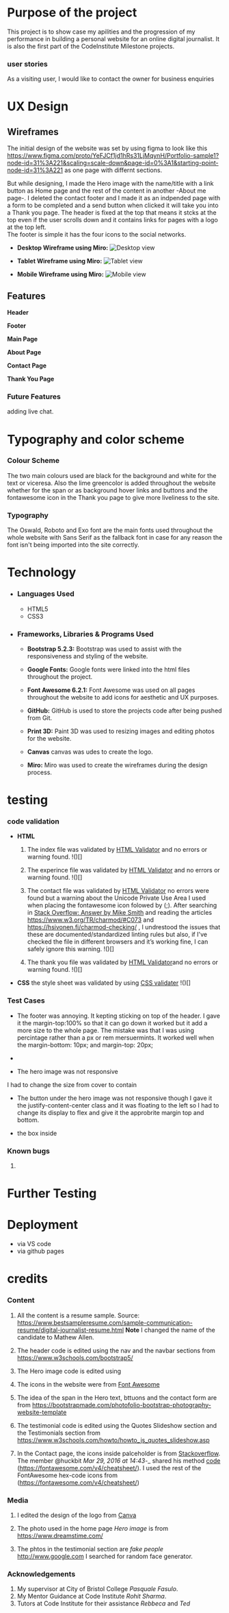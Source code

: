 # Purpose of the project
This project is to show case my apilities and the progression of my performance in building a personal website for an online digital journalist. It is also the first part of the CodeInstitute Milestone projects.

### user stories
 As a visiting user, I would like to contact the owner for business enquiries


# UX Design

## Wireframes

 The initial design of the website was set by using figma to look like this
 https://www.figma.com/proto/YeFJCf1jd1hRs31LjMqynH/Portfolio-sample1?node-id=31%3A221&scaling=scale-down&page-id=0%3A1&starting-point-node-id=31%3A221 as one page with differnt sections.

 But while designing, I made the Hero image with the name/title with a link button as Home page and the rest of the content in another -About me page-. I deleted the contact footer and I made it as an indpended page with a form to be completed and a send button when clicked it will take you into a Thank you page. The header is fixed at the top that means it stcks at the top even if the user scrolls down and it contains links for pages with a logo at the top left.  
 The footer is simple it has the four icons to the social networks.


 - **Desktop Wireframe using Miro:**
    ![Desktop view](https://github.com/Jawahir01/MilestoneProject/blob/master/assets/img/miro-desktop.png)

 - **Tablet Wireframe using Miro:**
    ![Tablet view](https://github.com/Jawahir01/MilestoneProject/blob/master/assets/img/miro-tablet.png)

 - **Mobile Wireframe using Miro:**
    ![Mobile view](https://github.com/Jawahir01/MilestoneProject/blob/master/assets/img/miro-phone.png)


## Features

 **Header**


**Footer**


**Main Page**


**About Page**


**Contact Page**


**Thank You Page**



### Future Features
adding live chat.



# Typography and color scheme

### Colour Scheme
 The two main colours used are black for the background and white for the text or viceresa. Also the lime greencolor is added throughout the website whether for the span or as background hover links and buttons and the fontawesome icon in the Thank you page to give more liveliness to the site.

### Typography
The Oswald, Roboto and Exo font are the main fonts used throughout the whole website with Sans Serif as the fallback font in case for any reason the font isn't being imported into the site correctly.
 



# Technology
 - ### Languages Used
    + HTML5
    + CSS3

 - ### Frameworks, Libraries & Programs Used
    - **Bootstrap 5.2.3:**
    Bootstrap was used to assist with the responsiveness and styling of the website.

    - **Google Fonts:**
    Google fonts were linked into the html files throughout the project.

    - **Font Awesome 6.2.1:**
    Font Awesome was used on all pages throughout the website to add icons for aesthetic and UX purposes.

    - **GitHub:**
    GitHub is used to store the projects code after being pushed from Git.

    - **Print 3D:**
    Paint 3D was used to resizing images and editing photos for the website.

    - **Canvas**
    canvas was udes to create the logo.

    - **Miro:**
    Miro was used to create the wireframes during the design process.


# testing

### code validation
- **HTML**
    1. The index file was validated by [HTML Validator](https://validator.w3.org/) and no errors or warning found. 
    !()[]

    2. The experince file was validated by [HTML Validator](https://validator.w3.org/) and no errors or warning found.
    !()[]

    3. The contact file was validated by [HTML Validator](https://validator.w3.org/) no errors were found but a warning about the Unicode Private Use Area I used when placing the fontawesome icon folowed by (;). After searching in [Stack Overflow: Answer by Mike Smith](https://stackoverflow.com/questions/23978976/fontawesome-usage-displeases-w3c-validator/31703251#31703251) and reading the articles https://www.w3.org/TR/charmod/#C073 and https://hsivonen.fi/charmod-checking/ , I undrestood the issues that these are documented/standardized linting rules but also, if I've checked the file in different browsers and it’s working fine, I can safely ignore this warning.
    !()[]

    4. The thank you file was validated by [HTML Validator](https://validator.w3.org/)and no errors or warning found. 
    !()[]

- **CSS**
    the style sheet was validated by using [CSS validater](https://jigsaw.w3.org/css-validator/)
    !()[]
    
### Test Cases

- The footer was annoying. It kepting sticking on top of the header. I gave it the margin-top:100% so that it can go down it worked but it add a more size to the whole page. The mistake was that I was using percintage rather than a px or rem mersuermints. It worked well when the  margin-bottom: 10px; and margin-top: 20px;

- 

- The hero image was not responsive 

I had to change the size from cover to contain 

- The button under the hero image was not responsive though I gave it the justify-content-center class and it was floating to the left so I had to change its display to flex and give it the approbrite margin top and bottom.

- the box inside

### Known bugs
1. 




# Further Testing


# Deployment
- via VS code
- via github pages



# credits

### Content
1. All the content is a resume sample.
 Source: https://www.bestsampleresume.com/sample-communication-resume/digital-journalist-resume.html
    **Note** I changed the name of the candidate to Mathew Allen.

2. The header code is edited using the nav and the navbar sections from https://www.w3schools.com/bootstrap5/

2. The Hero image code is edited using 

3. The icons in the website were from [Font Awesome](https://fontawesome.com)

4. The idea of the span in the Hero text, bttuons and the contact form are from 
    https://bootstrapmade.com/photofolio-bootstrap-photography-website-template

5. The testimonial code is edited using the Quotes Slideshow section and the Testimonials section from https://www.w3schools.com/howto/howto_js_quotes_slideshow.asp 

6. In the Contact page, the icons inside palceholder is from [Stackoverflow](https://stackoverflow.com/questions/19350291/use-font-awesome-icon-in-placeholder). The member @huckbit _Mar 29, 2016 at 14:43_-_ shared his method [code ](https://codepen.io/huckbit/pen/rezezb?editors=1100#0)(https://fontawesome.com/v4/cheatsheet/).
I used the rest of the FontAwesome hex-code icons from (https://fontawesome.com/v4/cheatsheet/)


### Media
1. I edited the design of the logo from [Canva](https://www.canva.com/logos)

2. The photo used in the home page _Hero image_ is from https://www.dreamstime.com/

3. The phtos in the testimonial section are _fake people_ http://www.google.com I searched for random face generator.


### Acknowledgements
1. My supervisor at City of Bristol College _Pasquale Fasulo_.
2. My Mentor Guidance at Code Institute _Rohit Sharma_.
3. Tutors at Code Institute for their assistance _Rebbeca_ and _Ted_


